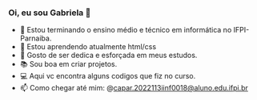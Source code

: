 ### Oi, eu sou Gabriela 👋

- 📣 Estou terminando o ensino médio e técnico em informática no IFPI-Parnaiba.
- 🌱 Estou aprendendo atualmente html/css
- 💬 Gosto de ser dedica e esforçada em meus estudos.
- 📚 Sou boa em criar projetos.
- 💻 Aqui vc encontra alguns codigos que fiz no curso.
- 📫 Como chegar até mim: @capar.2022113iinf0018@aluno.edu.ifpi.br
